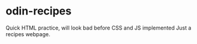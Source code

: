 # odin-recipes
Quick HTML practice,
will look bad before CSS and JS implemented
Just a recipes webpage.
